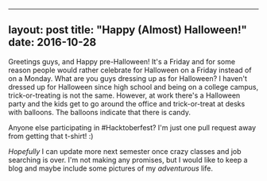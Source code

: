 
---
layout: post
title: "Happy (Almost) Halloween!"
date: 2016-10-28
---

Greetings guys, and Happy pre-Halloween! It's a Friday and for some reason people would rather 
celebrate for Halloween on a Friday instead of on a Monday. What are you guys dressing up as 
for Halloween? I haven't dressed up for Halloween since high school and being on a college campus, 
trick-or-treating is not the same. However, at work there's a Halloween party and the kids get to 
go around the office and trick-or-treat at desks with balloons. The balloons indicate that there is candy. 

Anyone else participating in #Hacktoberfest? I'm just one pull request away from getting that t-shirt! :)

_Hopefully_ I can update more next semester once crazy classes and job searching is over. I'm not making 
any promises, but I would like to keep a blog and maybe include some pictures of my *adventurous* life. 
